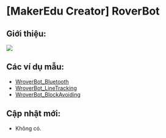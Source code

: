 # [MakerEdu Creator] RoverBot

## Giới thiệu:
<img src=image/WroverBot.png>  

## Các ví dụ mẫu:
- [WroverBot_Bluetooth](examples/wrover_Bluetooth)
- [WroverBot_LineTracking](examples/wrover_LineTracking)  
- [WroverBot_BlockAvoiding](examples/wrover_BlockAvoiding)

## Cập nhật mới:
- Không có.